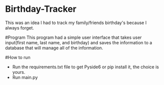 # Birthday-Tracker
This was an idea I had to track my family/friends birthday's because I always forget.

#Program
This program had a simple user interface that takes user input(first name, last name, and birthday) and saves the information to a database that will manage all of the information.

#How to run
* Run the requirements.txt file to get Pyside6 or pip install it, the choice is yours.
* Run main.py
